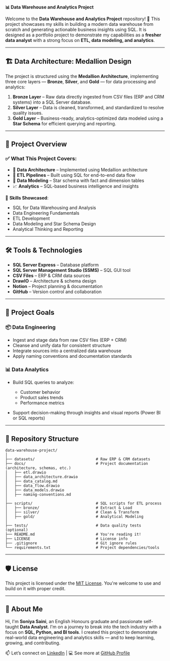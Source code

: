 **📊 Data Warehouse and Analytics Project**

Welcome to the **Data Warehouse and Analytics Project** repository! 🚀
This project showcases my skills in building a modern data warehouse from scratch and generating actionable business insights using SQL. It is designed as a portfolio project to demonstrate my capabilities as a **fresher data analyst** with a strong focus on **ETL, data modeling, and analytics**.

---

## 🏗️ Data Architecture: Medallion Design

The project is structured using the **Medallion Architecture**, implementing three core layers — **Bronze**, **Silver**, and **Gold** — for data processing and analytics:

1. **Bronze Layer** – Raw data directly ingested from CSV files (ERP and CRM systems) into a SQL Server database.
2. **Silver Layer** – Data is cleaned, transformed, and standardized to resolve quality issues.
3. **Gold Layer** – Business-ready, analytics-optimized data modeled using a **Star Schema** for efficient querying and reporting.

---

## 📖 Project Overview

### ✅ What This Project Covers:

* 🔧 **Data Architecture** – Implemented using Medallion architecture
* 🔁 **ETL Pipelines** – Built using SQL for end-to-end data flow
* 🧱 **Data Modeling** – Star schema with fact and dimension tables
* 📈 **Analytics** – SQL-based business intelligence and insights

🎯 **Skills Showcased**:

* SQL for Data Warehousing and Analysis
* Data Engineering Fundamentals
* ETL Development
* Data Modeling and Star Schema Design
* Analytical Thinking and Reporting

---

## 🛠️ Tools & Technologies

* **SQL Server Express** – Database platform
* **SQL Server Management Studio (SSMS)** – SQL GUI tool
* **CSV Files** – ERP & CRM data sources
* **DrawIO** – Architecture & schema design
* **Notion** – Project planning & documentation
* **GitHub** – Version control and collaboration

---

## 🚀 Project Goals

### 📦 Data Engineering

* Ingest and stage data from raw CSV files (ERP + CRM)
* Cleanse and unify data for consistent structure
* Integrate sources into a centralized data warehouse
* Apply naming conventions and documentation standards

### 📊 Data Analytics

* Build SQL queries to analyze:

  * Customer behavior
  * Product sales trends
  * Performance metrics
* Support decision-making through insights and visual reports (Power BI or SQL reports)

---

## 📂 Repository Structure

```
data-warehouse-project/
│
├── datasets/                           # Raw ERP & CRM datasets
├── docs/                               # Project documentation (architecture, schemas, etc.)
│   ├── etl.drawio
│   ├── data_architecture.drawio
│   ├── data_catalog.md
│   ├── data_flow.drawio
│   ├── data_models.drawio
│   ├── naming-conventions.md
│
├── scripts/                            # SQL scripts for ETL process
│   ├── bronze/                         # Extract & Load
│   ├── silver/                         # Clean & Transform
│   ├── gold/                           # Analytical Modeling
│
├── tests/                              # Data quality tests (optional)
├── README.md                           # You're reading it!
├── LICENSE                             # License info
├── .gitignore                          # Git ignore rules
└── requirements.txt                    # Project dependencies/tools
```

---

## 🛡️ License

This project is licensed under the [MIT License](LICENSE). You're welcome to use and build on it with proper credit.

---

## 🌟 About Me

Hi, I'm **Soniya Saini**, an English Honours graduate and passionate self-taught **Data Analyst**. I'm on a journey to break into the tech industry with a focus on **SQL, Python, and BI tools**. I created this project to demonstrate real-world data engineering and analytics skills — and to keep learning, growing, and contributing.

📫 Let’s connect on [LinkedIn](#) | 💻 See more at [GitHub Profile](#)


